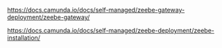 
https://docs.camunda.io/docs/self-managed/zeebe-gateway-deployment/zeebe-gateway/

https://docs.camunda.io/docs/self-managed/zeebe-deployment/zeebe-installation/



